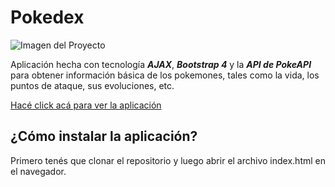 # Pokedex

![Imagen del Proyecto](https://github.com/sky-zoo/Pokedex/blob/master/Demo.JPG "Imagen del Proyecto")

Aplicación hecha con tecnología ***AJAX***, ***Bootstrap 4*** y la ***API de PokeAPI*** para obtener información básica de los pokemones, tales como la vida, los puntos de ataque, sus evoluciones, etc.<br>

[Hacé click acá para ver la aplicación](https://guarded-bayou-66699.herokuapp.com/)

## ¿Cómo instalar la aplicación?
Primero tenés que clonar el repositorio y luego abrir el archivo index.html en el navegador.